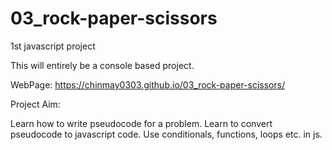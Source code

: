 # 03_rock-paper-scissors

1st javascript project

This will entirely be a console based project.

WebPage: https://chinmay0303.github.io/03_rock-paper-scissors/

Project Aim:

Learn how to write pseudocode for a problem.
Learn to convert pseudocode to javascript code.
Use conditionals, functions, loops etc. in js.